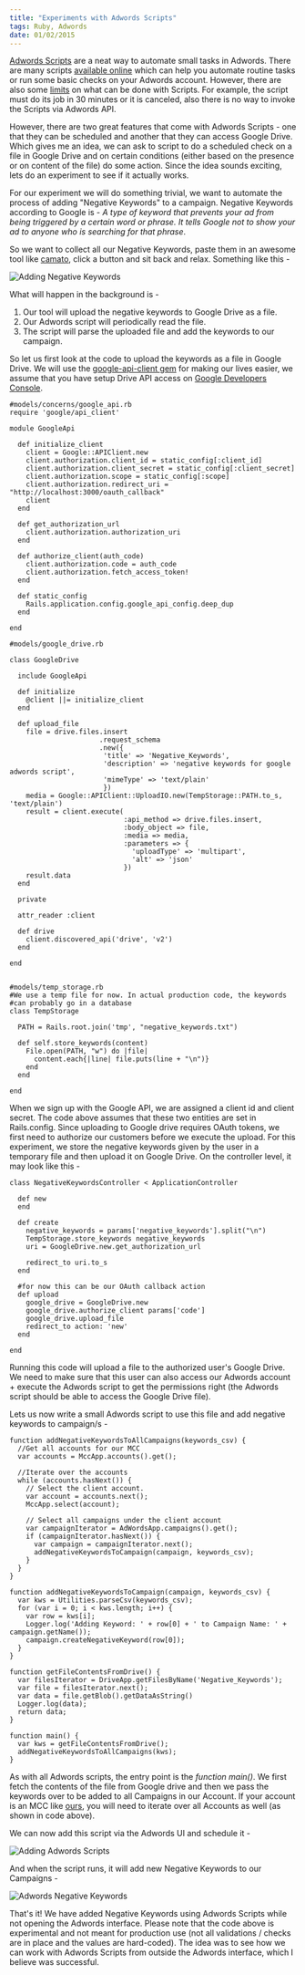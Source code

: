 ```yaml
---
title: "Experiments with Adwords Scripts"
tags: Ruby, Adwords
date: 01/02/2015
---
```


[Adwords Scripts](https://developers.google.com/adwords/scripts/) are a neat way to automate small tasks in Adwords. There are many scripts [available online](https://developers.google.com/adwords/scripts/docs/solutions/) which can help you automate routine tasks or run some basic checks on your Adwords account. However, there are also some [limits](https://developers.google.com/adwords/scripts/docs/limits) on what can be done with Scripts. For example, the script must do its job in 30 minutes or it is canceled, also there is no way to invoke the Scripts via Adwords API.

However, there are two great features that come with Adwords Scripts - one that they can be scheduled and another that they can access Google Drive. Which gives me an idea, we can ask to script to do a scheduled check on a file in Google Drive and on certain conditions (either based on the presence or on content of the file) do some action. Since the idea sounds exciting, lets do an experiment to see if it actually works.

For our experiment we will do something trivial, we want to automate the process of adding "Negative Keywords" to a campaign. Negative Keywords according to Google is - _A type of keyword that prevents your ad from being triggered by a certain word or phrase. It tells Google not to show your ad to anyone who is searching for that phrase_.

So we want to collect all our Negative Keywords, paste them in an awesome tool like [camato](www.camato.de/en), click a button and sit back and relax. Something like this -

![Adding Negative Keywords](/images/add_negative_keywords.png "Adding Negative Keywords")

What will happen in the background is -

1. Our tool will upload the negative keywords to Google Drive as a file.
2. Our Adwords script will periodically read the file.
3. The script will parse the uploaded file and add the keywords to our campaign.

So let us first look at the code to upload the keywords as a file in Google Drive. We will use the [google-api-client gem](https://github.com/google/google-api-ruby-client) for making our lives easier, we assume that you have setup Drive API access on [Google Developers Console](https://console.developers.google.com/project).

    #models/concerns/google_api.rb
    require 'google/api_client'

    module GoogleApi

      def initialize_client
        client = Google::APIClient.new
        client.authorization.client_id = static_config[:client_id]
        client.authorization.client_secret = static_config[:client_secret]
        client.authorization.scope = static_config[:scope]
        client.authorization.redirect_uri = "http://localhost:3000/oauth_callback"
        client
      end

      def get_authorization_url
        client.authorization.authorization_uri
      end

      def authorize_client(auth_code)
        client.authorization.code = auth_code
        client.authorization.fetch_access_token!
      end

      def static_config
        Rails.application.config.google_api_config.deep_dup
      end

    end

    #models/google_drive.rb

    class GoogleDrive

      include GoogleApi

      def initialize
        @client ||= initialize_client
      end

      def upload_file
        file = drive.files.insert
                          .request_schema
                          .new({
                           'title' => 'Negative_Keywords',
                           'description' => 'negative keywords for google adwords script',
                           'mimeType' => 'text/plain'
                           })
        media = Google::APIClient::UploadIO.new(TempStorage::PATH.to_s, 'text/plain')
        result = client.execute(
                                :api_method => drive.files.insert,
                                :body_object => file,
                                :media => media,
                                :parameters => {
                                  'uploadType' => 'multipart',
                                  'alt' => 'json'
                                })
        result.data
      end

      private

      attr_reader :client

      def drive
        client.discovered_api('drive', 'v2')
      end

    end


    #models/temp_storage.rb
    #We use a temp file for now. In actual production code, the keywords
    #can probably go in a database
    class TempStorage

      PATH = Rails.root.join('tmp', "negative_keywords.txt")

      def self.store_keywords(content)
        File.open(PATH, "w") do |file|
          content.each{|line| file.puts(line + "\n")}
        end
      end

    end


When we sign up with the Google API, we are assigned a client id and client secret. The code above assumes that these two entities are set in Rails.config. Since uploading to Google drive requires OAuth tokens, we first need to authorize our customers before we execute the upload. For this experiment, we store the negative keywords given by the user in a temporary file and then upload it on Google Drive. On the controller level, it may look like this -


    class NegativeKeywordsController < ApplicationController

      def new
      end

      def create
        negative_keywords = params['negative_keywords'].split("\n")
        TempStorage.store_keywords negative_keywords
        uri = GoogleDrive.new.get_authorization_url

        redirect_to uri.to_s
      end

      #for now this can be our OAuth callback action
      def upload
        google_drive = GoogleDrive.new
        google_drive.authorize_client params['code']
        google_drive.upload_file
        redirect_to action: 'new'
      end

    end


Running this code will upload a file to the authorized user's Google Drive. We need to make sure that this user can also access our Adwords account + execute the Adwords script to get the permissions right (the Adwords script should be able to access the Google Drive file).


Lets us now write a small Adwords script to use this file and add negative keywords to campaign/s -

	function addNegativeKeywordsToAllCampaigns(keywords_csv) {
      //Get all accounts for our MCC
	  var accounts = MccApp.accounts().get();

      //Iterate over the accounts
	  while (accounts.hasNext()) {
	    // Select the client account.
	    var account = accounts.next();
	    MccApp.select(account);
	    
	    // Select all campaigns under the client account
	    var campaignIterator = AdWordsApp.campaigns().get();
	    if (campaignIterator.hasNext()) {
	      var campaign = campaignIterator.next();
          addNegativeKeywordsToCampaign(campaign, keywords_csv);
	    }
	  }
	}

    function addNegativeKeywordsToCampaign(campaign, keywords_csv) {
      var kws = Utilities.parseCsv(keywords_csv);
	  for (var i = 0; i < kws.length; i++) {
        var row = kws[i];
        Logger.log('Adding Keyword: ' + row[0] + ' to Campaign Name: ' + campaign.getName());
        campaign.createNegativeKeyword(row[0]);
	  }
    }

	function getFileContentsFromDrive() {
	  var filesIterator = DriveApp.getFilesByName('Negative_Keywords');
	  var file = filesIterator.next();
	  var data = file.getBlob().getDataAsString()
	  Logger.log(data);
	  return data;
	}

	function main() {
	  var kws = getFileContentsFromDrive();
	  addNegativeKeywordsToAllCampaigns(kws);
	}


As with all Adwords scripts, the entry point is the _function main()_. We first fetch the contents of the file from Google drive and then we pass the keywords over to be added to all Campaigns in our Account. If your account is an MCC like [ours](http://www.crealytics.com), you will need to iterate over all Accounts as well (as shown in code above).

We can now add this script via the Adwords UI and schedule it -

![Adding Adwords Scripts](/images/adding_adwords_scripts.png "Adding Adwords Scripts")


And when the script runs, it will add new Negative Keywords to our Campaigns -

![Adwords Negative Keywords](/images/adwords_negative_keywords.png "Adwords Negative Keywords")


That's it! We have added Negative Keywords using Adwords Scripts while not opening the Adwords interface. Please note that the code above is experimental and not meant for production use (not all validations / checks are in place and the values are hard-coded). The idea was to see how we can work with Adwords Scripts from outside the Adwords interface, which I believe was successful.
